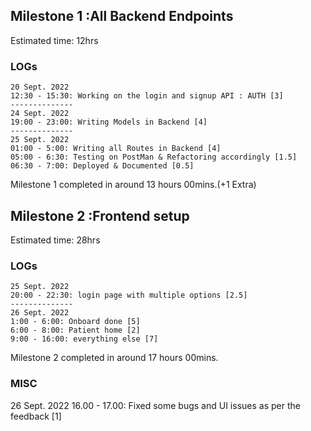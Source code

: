 ## Milestone 1 :All Backend Endpoints
Estimated time: 12hrs
### LOGs
    20 Sept. 2022 
    12:30 - 15:30: Working on the login and signup API : AUTH [3]
    --------------
    24 Sept. 2022
    19:00 - 23:00: Writing Models in Backend [4]
    --------------
    25 Sept. 2022
    01:00 - 5:00: Writing all Routes in Backend [4]
    05:00 - 6:30: Testing on PostMan & Refactoring accordingly [1.5]
    06:30 - 7:00: Deployed & Documented [0.5]

Milestone 1 completed in around 13 hours 00mins.(+1 Extra)

## Milestone 2 :Frontend setup
Estimated time: 28hrs
### LOGs
    25 Sept. 2022 
    20:00 - 22:30: login page with multiple options [2.5]
    --------------
    26 Sept. 2022
    1:00 - 6:00: Onboard done [5]
    6:00 - 8:00: Patient home [2]
    9:00 - 16:00: everything else [7]

Milestone 2 completed in around  17 hours  00mins.

### MISC
26 Sept. 2022
16.00 - 17.00: Fixed some bugs and UI issues as per the feedback [1]